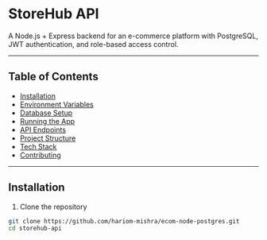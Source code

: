 # StoreHub API

A Node.js + Express backend for an e-commerce platform with PostgreSQL, JWT authentication, and role-based access control.

---

## Table of Contents
- [Installation](#installation)
- [Environment Variables](#environment-variables)
- [Database Setup](#database-setup)
- [Running the App](#running-the-app)
- [API Endpoints](#api-endpoints)
- [Project Structure](#project-structure)
- [Tech Stack](#tech-stack)
- [Contributing](#contributing)

---

## Installation

1. Clone the repository
```bash
git clone https://github.com/hariom-mishra/ecom-node-postgres.git
cd storehub-api
